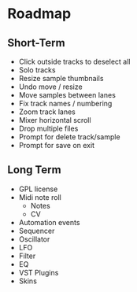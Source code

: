 # Roadmap

## Short-Term
- Click outside tracks to deselect all
- Solo tracks
- Resize sample thumbnails
- Undo move / resize
- Move samples between lanes
- Fix track names / numbering
- Zoom track lanes
- Mixer horizontal scroll
- Drop multiple files
- Prompt for delete track/sample
- Prompt for save on exit

## Long Term

- GPL license
- Midi note roll
  - Notes
  - CV
- Automation events
- Sequencer
- Oscillator
- LFO
- Filter
- EQ
- VST Plugins
- Skins

